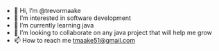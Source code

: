 - 👋 Hi, I’m @trevormaake
- 👀 I’m interested in software development
- 🌱 I’m currently learning java
- 💞️ I’m looking to collaborate on any java project that will help me grow
- 📫 How to reach me tmaake51@gmail.com

<!---
trevormaake/trevormaake is a ✨ special ✨ repository because its `README.md` (this file) appears on your GitHub profile.
You can click the Preview link to take a look at your changes.
--->
